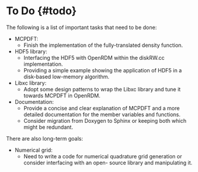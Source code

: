 To Do   {#todo}
=======

The following is a list of important tasks that need to be done:

+ MCPDFT:
   - Finish the implementation of the fully-translated density function.
+ HDF5 library:
   - Interfacing the HDF5 with OpenRDM within the diskRW.cc implementation.
   - Providing a simple example showing the application of
     HDF5 in a disk-based low-memory algorithm.
+ Libxc library:
   - Adopt some design patterns to wrap the Libxc library
     and tune it towards MCPDFT in OpenRDM.
+ Documentation:
   - Provide a concise and clear explanation of MCPDFT and
     a more detailed documentation for the member variables
     and functions.
   - Consider migration from Doxygen to Sphinx or keeping
     both which might be redundant.

There are also long-term goals:

+ Numerical grid:
   - Need to write a code for numerical quadrature grid
     generation or consider interfacing with an open-
     source library and manipulating it.
